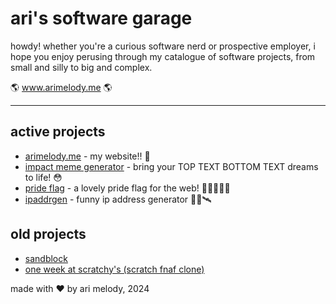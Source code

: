 # ari's software garage

howdy! whether you're a curious software nerd or prospective employer, i hope you enjoy perusing through my catalogue of software projects, from small and silly to big and complex.

🌎 www.arimelody.me 🌎

---

## active projects
- [arimelody.me](https://git.arimelody.me/ari/arimelody.me) - my website!! 💫
- [impact meme generator](https://github.com/arimelody/impact-meme-generator) - bring your TOP TEXT BOTTOM TEXT dreams to life! 😳
- [pride flag](https://github.com/arimelody/prideflag) - a lovely pride flag for the web! 🏳️‍🌈🏳️‍⚧️💖
- [ipaddrgen](https://github.com/arimelody/ipaddrgen) - funny ip address generator 👩‍💻🛰️

## old projects
- [sandblock](https://github.com/mellodoot/sandblock)
- [one week at scratchy's (scratch fnaf clone)](https://drive.google.com/drive/folders/11uusTsXxFeuCs9FWXo7qV1Mk3bYxALG-)

made with ❤️ by ari melody, 2024
